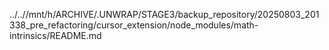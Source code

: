 ../..//mnt/h/ARCHIVE/.UNWRAP/STAGE3/backup_repository/20250803_201338_pre_refactoring/cursor_extension/node_modules/math-intrinsics/README.md